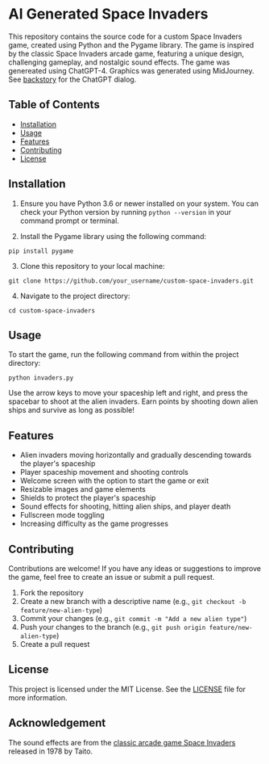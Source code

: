 
# AI Generated Space Invaders

This repository contains the source code for a custom Space Invaders
game, created using Python and the Pygame library. The game is
inspired by the classic Space Invaders arcade game, featuring a unique
design, challenging gameplay, and nostalgic sound effects. The game
was genereated using ChatGPT-4. Graphics was generated using MidJourney.
See [backstory](./backstory.md) for the ChatGPT dialog.

## Table of Contents

- [Installation](#installation)
- [Usage](#usage)
- [Features](#features)
- [Contributing](#contributing)
- [License](#license)

## Installation

1. Ensure you have Python 3.6 or newer installed on your system. You
   can check your Python version by running `python --version` in your
   command prompt or terminal.

2. Install the Pygame library using the following command:

```
pip install pygame
```


3. Clone this repository to your local machine:

```
git clone https://github.com/your_username/custom-space-invaders.git
```


4. Navigate to the project directory:

```
cd custom-space-invaders
```

## Usage

To start the game, run the following command from within the project
directory:

```
python invaders.py
```

Use the arrow keys to move your spaceship left and right, and press the spacebar to shoot at the alien invaders. Earn points by shooting down alien ships and survive as long as possible!

## Features

- Alien invaders moving horizontally and gradually descending towards the player's spaceship
- Player spaceship movement and shooting controls
- Welcome screen with the option to start the game or exit
- Resizable images and game elements
- Shields to protect the player's spaceship
- Sound effects for shooting, hitting alien ships, and player death
- Fullscreen mode toggling
- Increasing difficulty as the game progresses

## Contributing

Contributions are welcome! If you have any ideas or suggestions to improve the game, feel free to create an issue or submit a pull request.

1. Fork the repository
2. Create a new branch with a descriptive name (e.g., `git checkout -b feature/new-alien-type`)
3. Commit your changes (e.g., `git commit -m "Add a new alien type"`)
4. Push your changes to the branch (e.g., `git push origin feature/new-alien-type`)
5. Create a pull request

## License

This project is licensed under the MIT License. See the [LICENSE](LICENSE) file for more information.

## Acknowledgement

The sound effects are from the [classic arcade game Space Invaders](https://www.classicgaming.cc/classics/space-invaders/sounds) released in 1978 by Taito.
